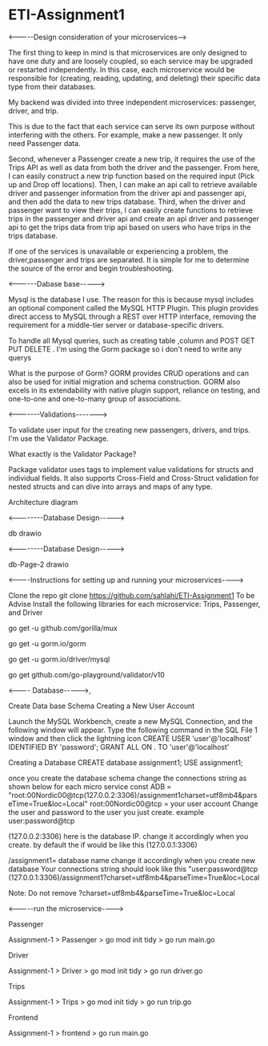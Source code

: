 # ETI-Assignment1
<-----Design consideration of your microservices-->

The first thing to keep in mind is that microservices are only designed to have one duty and are loosely coupled, so each service may be upgraded or restarted independently. In this case, each microservice would be responsible for (creating, reading, updating, and deleting) their specific data type from their databases.

My backend was divided into three independent microservices: passenger, driver, and trip.

This is due to the fact that each service can serve its own purpose without interfering with the others. For example, make a new passenger. It only need Passenger data.

Second, whenever a Passenger create a new trip, it requires the use of the Trips API as well as data from both the driver and the passenger. From here, I can easily construct a new trip function based on the required input (Pick up and Drop off locations). Then, I can make an api call to retrieve available driver and passenger information from the driver api and passenger api, and then add the data to new trips database. Third, when the driver and passenger want to view their trips, I can easily create functions to retrieve trips in the passenger and driver api and create an api driver and passenger api to get the trips data from trip api based on users who have trips in the trips database.

If one of the services is unavailable or experiencing a problem, the driver,passenger and trips are separated. It is simple for me to determine the source of the error and begin troubleshooting.

<------Dabase base----->

Mysql is the database I use. The reason for this is because mysql includes an optional component called the MySQL HTTP Plugin. This plugin provides direct access to MySQL through a REST over HTTP interface, removing the requirement for a middle-tier server or database-specific drivers.

To handle all Mysql queries, such as creating table ,column and POST GET PUT DELETE . I'm using the Gorm package so i don't need to write any querys

What is the purpose of Gorm? GORM provides CRUD operations and can also be used for initial migration and schema construction. GORM also excels in its extendability with native plugin support, reliance on testing, and one-to-one and one-to-many group of associations.

<-------Validations------->

To validate user input for the creating new passengers, drivers, and trips. I'm use the Validator Package.

What exactly is the Validator Package?

Package validator uses tags to implement value validations for structs and individual fields. It also supports Cross-Field and Cross-Struct validation for nested structs and can dive into arrays and maps of any type.

Architecture diagram

<--------Database Design----->

db drawio

<--------Database Design----->

db-Page-2 drawio

<----Instructions for setting up and running your microservices---->

Clone the repo git clone https://github.com/sahlahi/ETI-Assignment1 To be Advise Install the following libraries for each microservice: Trips, Passenger, and Driver

go get -u github.com/gorilla/mux

go get -u gorm.io/gorm

go get -u gorm.io/driver/mysql

go get github.com/go-playground/validator/v10

<---- Database----->,

Create Data base Schema Creating a New User Account

Launch the MySQL Workbench, create a new MySQL Connection, and the following window will appear. Type the following command in the SQL File 1 window and then click the lightning icon
CREATE USER 'user'@'localhost' IDENTIFIED BY 'password'; GRANT ALL ON . TO 'user'@'localhost'

Creating a Database CREATE database assignment1;
USE assignment1;

once you create the database schema change the connections string as shown below for each micro service const ADB = "root:00Nordic00@tcp(127.0.0.2:3306)/assignment1charset=utf8mb4&parseTime=True&loc=Local"
root:00Nordic00@tcp = your user account Change the user and password to the user you just create. example user:password@tcp

(127.0.0.2:3306) here is the database IP. change it accordingly when you create. by default the if would be like this (127.0.0.1:3306)

/assignment1= database name change it accordingly when you create new database Your connections string should look like this "user:password@tcp (127.0.0.1:3306)/assignment1?charset=utf8mb4&parseTime=True&loc=Local

Note: Do not remove ?charset=utf8mb4&parseTime=True&loc=Local

<-----run the microservice---->

Passenger

Assignment-1 > Passenger > go mod init tidy > go run main.go

Driver

Assignment-1 > Driver > go mod init tidy > go run driver.go

Trips

Assignment-1 > Trips > go mod init tidy > go run trip.go

Frontend

Assignment-1 > frontend > go run main.go
